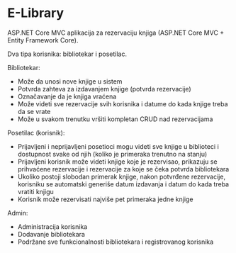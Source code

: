 # E-Library
ASP.NET Core MVC aplikacija za rezervaciju knjiga (ASP.NET Core MVC + Entity Framework Core).

Dva tipa korisnika: bibliotekar i posetilac.

Bibliotekar:
  - Može da unosi nove knjige u sistem
  - Potvrda zahteva za izdavanjem knjige (potvrda rezervacije)
  - Označavanje da je knjiga vraćena
  - Može videti sve rezervacije svih korisnika i datume do kada knjige treba da se vrate
  - Može u svakom trenutku vršiti kompletan CRUD nad rezervacijama

Posetilac (korisnik):
  - Prijavljeni i neprijavljeni posetioci mogu videti sve knjige u biblioteci i dostupnost svake od njih (koliko je primeraka trenutno na stanju)
  - Prijavljeni korisnik može videti knjige koje je rezervisao, prikazuju se prihvaćene rezervacije i rezervacije za koje se čeka potvrda bibliotekara
  - Ukoliko postoji slobodan primerak knjige, nakon potvrđene rezervacije, korisniku se automatski generiše datum izdavanja i datum do kada treba vratiti knjigu
  - Korisnik može rezervisati najviše pet primeraka jedne knjige

Admin:
  - Administracija korisnika
  - Dodavanje bibliotekara
  - Podržane sve funkcionalnosti bibliotekara i registrovanog korisnika
